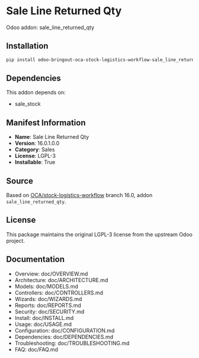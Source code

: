 # Sale Line Returned Qty

Odoo addon: sale_line_returned_qty

## Installation

```bash
pip install odoo-bringout-oca-stock-logistics-workflow-sale_line_returned_qty
```

## Dependencies

This addon depends on:
- sale_stock

## Manifest Information

- **Name**: Sale Line Returned Qty
- **Version**: 16.0.1.0.0
- **Category**: Sales
- **License**: LGPL-3
- **Installable**: True

## Source

Based on [OCA/stock-logistics-workflow](https://github.com/OCA/stock-logistics-workflow) branch 16.0, addon `sale_line_returned_qty`.

## License

This package maintains the original LGPL-3 license from the upstream Odoo project.

## Documentation

- Overview: doc/OVERVIEW.md
- Architecture: doc/ARCHITECTURE.md
- Models: doc/MODELS.md
- Controllers: doc/CONTROLLERS.md
- Wizards: doc/WIZARDS.md
- Reports: doc/REPORTS.md
- Security: doc/SECURITY.md
- Install: doc/INSTALL.md
- Usage: doc/USAGE.md
- Configuration: doc/CONFIGURATION.md
- Dependencies: doc/DEPENDENCIES.md
- Troubleshooting: doc/TROUBLESHOOTING.md
- FAQ: doc/FAQ.md

